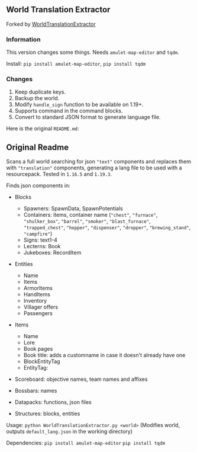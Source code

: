 ## World Translation Extractor
Forked by [WorldTranslationExtractor](https://github.com/5uso/AmuletScripts/blob/main/WorldTranslationExtractor.py)

### Information
This version changes some things.
Needs `amulet-map-editor` and `tqdm`.

Install: `pip install amulet-map-editor`, `pip install tqdm`

### Changes

1. Keep duplicate keys.
2. Backup the world.
3. Modify `handle_sign` function to be available on 1.19+.
4. Supports command in the command blocks.
5. Convert to standard JSON format to generate language file.

Here is the original `README.md`:

## Original Readme

Scans a full world searching for json `"text"` components and replaces them with `"translation"` components, generating a lang file to be used with a resourcepack. Tested in `1.16.5` and `1.19.3`.

Finds json components in:
- Blocks
  - Spawners: SpawnData, SpawnPotentials
  - Containers: items, container name (`"chest"`, `"furnace"`, `"shulker_box"`, `"barrel"`, `"smoker"`, `"blast_furnace"`, `"trapped_chest"`, `"hopper"`, `"dispenser"`, `"dropper"`, `"brewing_stand"`, `"campfire"`)
  - Signs: text1-4
  - Lecterns: Book
  - Jukeboxes: RecordItem

- Entities
  - Name
  - Items
  - ArmorItems
  - HandItems
  - Inventory
  - Villager offers
  - Passengers

- Items
  - Name
  - Lore
  - Book pages
  - Book title: adds a customname in case it doesn't already have one
  - BlockEntityTag
  - EntityTag:

- Scoreboard: objective names, team names and affixes

- Bossbars: names

- Datapacks: functions, json files

- Structures: blocks, entities

Usage: `python WorldTranslationExtractor.py <world>` (Modifies world, outputs `default_lang.json` in the working directory)

Dependencies: `pip install amulet-map-editor` `pip install tqdm`
